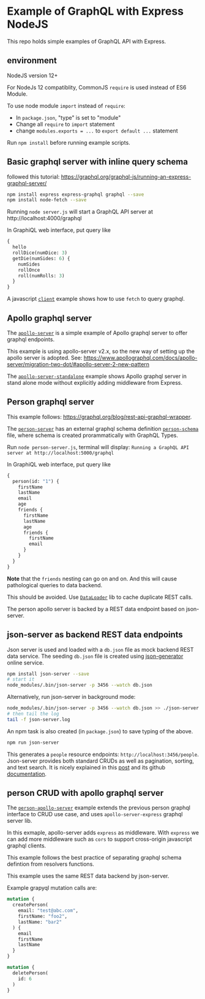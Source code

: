# Example of GraphQL with Express NodeJS


This repo holds simple examples of GraphQL API with Express.

## environment

NodeJS version 12+

For NodeJs 12 compatiblity, CommonJS `require` is used instead of ES6 Module.

To use node module `import` instead of `require`:
- In `package.json`, "type" is set to "module"
- Change all `require` to `import` statement
- change `modules.exports = ...` to `export default ...` statement

Run `npm install` before running example scripts.

## Basic graphql server with inline query schema

followed this tutorial:
https://graphql.org/graphql-js/running-an-express-graphql-server/

```sh
npm install express express-graphql graphql --save
npm install node-fetch --save
```

Running `node server.js` will start a GraphQL API server at http://localhost:4000/graphql

In GraphiQL web interface, put query like 
```graphql
{
  hello
  rollDice(numDice: 3)
  getDie(numSides: 6) {
    numSides
    rollOnce
    roll(numRolls: 3)
  }
}
```

A javascript [`client`](./client.js) example shows how to use `fetch` to query graphql.


## Apollo graphql server

The [`apollo-server`](./apollo-server.js) is a simple example of
Apollo graphql server to offer graphql endpoints.

This example is using apollo-server v2.x, so the new way of setting up the
apollo server is adopted.
See: https://www.apollographql.com/docs/apollo-server/migration-two-dot/#apollo-server-2-new-pattern

The [`apollo-server-standalone`](./apollo-server-standalone.js) example shows
Apollo graphql server in stand alone mode without explicitly adding middleware
from Express.


## Person graphql server

This example follows: https://graphql.org/blog/rest-api-graphql-wrapper.

The [`person-server`](./person-server.js) has an external graphql schema 
definition [`person-schema`](./person-schema.js) file, 
where schema is created prorammatically with GraphQL Types.

Run `node person-server.js`, terminal will display:
`Running a GraphQL API server at http://localhost:5000/graphql`

In GraphiQL web interface, put query like
```graphql
{
  person(id: "1") {
    firstName
    lastName
    email
    age
    friends {
      firstName
      lastName
      age
      friends {
        firstName
        email
      }
    }
  }
}
```

**Note** that the `friends` nesting can go on and on.
And this will cause pathological queries to data backend.

This should be avoided. 
Use [`DataLoader`](https://github.com/graphql/dataloader) lib to cache duplicate REST calls.

The person apollo server is backed by a REST data endpoint based on json-server.

## json-server as backend REST data endpoints

Json server is used and loaded with a `db.json` file as mock backend REST data service.
The seeding `db.json` file is created using [json-generator](https://www.json-generator.com/) online service.

```bash
npm install json-server --save
# start it
node_modules/.bin/json-server -p 3456 --watch db.json
```

Alternatively, run json-server in background mode:
```bash
node_modules/.bin/json-server -p 3456 --watch db.json >> ./json-server.log 2>&1 </dev/null &
# then tail the log
tail -f json-server.log
```

An npm task is also created (in `package.json`) to save typing of the above.
```bash
npm run json-server
```

This generates a `people` resource endpoints: `http://localhost:3456/people`.
Json-server provides both standard CRUDs as well as pagination, sorting, and text search. 
It is nicely explained in this [post](https://blog.eleven-labs.com/en/json-server/) 
and its github [documentation](https://github.com/typicode/json-server).

## person CRUD with apollo graphql server

The [`person-apollo-server`](./person-apollo-server.js) example extends the previous person graphql interface to CRUD use case, 
and uses `apollo-server-express` graphql server lib.

In this exmaple, apollo-server adds `express` as middleware. With `express` we can 
add more middleware such as `cors` to support cross-origin javascript graphql clients.

This example follows the best practice of separating graphql schema defintion 
from resolvers functions.

This example uses the same REST data backend by json-server.

Example grapyql mutation calls are:
```graphql
mutation {
  createPerson(
    email: "test@abc.com",
    firstName: "foo2",
    lastName: "bar2"
  ) {
    email
    firstName
    lastName
  }
}
```
```graphql
mutation {
  deletePerson(
    id: 6
  )
}
```
